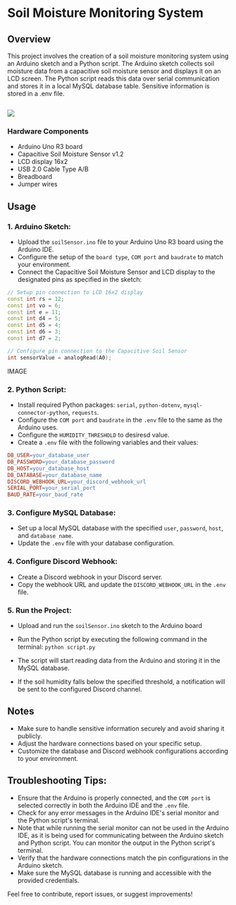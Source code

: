 
# Soil Moisture Monitoring System

## Overview
This project involves the creation of a soil moisture monitoring system using an Arduino sketch and a Python script. The Arduino sketch collects soil moisture data from a capacitive soil moisture sensor and displays it on an LCD screen. The Python script reads this data over serial communication and stores it in a local MySQL database table. Sensitive information is stored in a .env file.


<img scr="C:\Users\linda\Desktop\Examensarbete\Projekt\soilSensor\soilSensor\Images\sensorSetup.jpg">

![](C:\Users\linda\Desktop\Examensarbete\Projekt\soilSensor\soilSensor\Images\sensorSetup.jpg)

### Hardware Components

- Arduino Uno R3 board
- Capacitive Soil Moisture Sensor v1.2
- LCD display 16x2
- USB 2.0 Cable Type A/B
- Breadboard
- Jumper wires


## Usage

### 1. Arduino Sketch:

- Upload the `soilSensor.ino` file to your Arduino Uno R3 board using the Arduino IDE.
- Configure the setup of the `board type`, `COM port` and `baudrate` to match your environment.
- Connect the Capacitive Soil Moisture Sensor  and LCD display to the designated pins as specified in the sketch:

```cpp
// Setup pin connection to LCD 16x2 display
const int rs = 12;
const int vo = 6;
const int e = 11;
const int d4 = 5;
const int d5 = 4;
const int d6 = 3;
const int d7 = 2;

// Configure pin connection to the Capacitive Soil Sensor
int sensorValue = analogRead(A0);
```

IMAGE


### 2. Python Script:

- Install required Python packages: `serial`, `python-dotenv`, `mysql-connector-python`, `requests`.
- Configure the `COM port` and `baudrate` in the `.env` file to the same as the Arduino uses.
- Configure the `HUMIDITY_THRESHOLD` to desiresd value.
- Create a `.env` file with the following variables and their values:

```makefile
DB_USER=your_database_user
DB_PASSWORD=your_database_password
DB_HOST=your_database_host
DB_DATABASE=your_database_name
DISCORD_WEBHOOK_URL=your_discord_webhook_url
SERIAL_PORT=your_serial_port
BAUD_RATE=your_baud_rate
```


### 3. Configure MySQL Database:

- Set up a local MySQL database with the specified `user`, `password`, `host`, and `database name`.
- Update the `.env` file with your database configuration.

### 4. Configure Discord Webhook:

- Create a Discord webhook in your Discord server.
- Copy the webhook URL and update the `DISCORD_WEBHOOK_URL` in the `.env` file.

### 5. Run the Project:
- Upload and run the `soilSensor.ino` sketch to the Arduino board
- Run the Python script by executing the following command in the terminal:
```python script.py```

- The script will start reading data from the Arduino and storing it in the MySQL database.
- If the soil humidity falls below the specified threshold, a notification will be sent to the configured Discord channel.

## Notes

- Make sure to handle sensitive information securely and avoid sharing it publicly.
- Adjust the hardware connections based on your specific setup.
- Customize the database and Discord webhook configurations according to your environment.


## Troubleshooting Tips:

- Ensure that the Arduino is properly connected, and the `COM port` is selected correctly in both the Arduino IDE and the `.env` file.
- Check for any error messages in the Arduino IDE's serial monitor and the Python script's terminal.
- Note that while running the serial monitor can not be used in the Arduino IDE, as it is being used for communicating between the Arduino sketch and Python script. You can monitor the output in the Python script's terminal.
- Verify that the hardware connections match the pin configurations in the Arduino sketch.
- Make sure the MySQL database is running and accessible with the provided credentials.

Feel free to contribute, report issues, or suggest improvements!